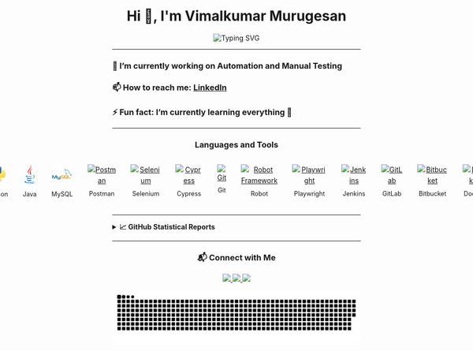 <h1 align="center">Hi 👋, I'm Vimalkumar Murugesan</h1>

<p align="center">
  <img src="https://readme-typing-svg.herokuapp.com?font=Sriracha&color=D2D86E&lines=I'm+a+Test+Engineer" alt="Typing SVG">
</p>

---

### 🔭 I’m currently working on Automation and Manual Testing  
### 📫 How to reach me: [LinkedIn](https://www.linkedin.com/in/vimalkumar-m/)  
### ⚡ Fun fact: I’m currently learning everything 🤣  

---

<h3 align="center">Languages and Tools</h3>

<div align="center" style="display: flex; justify-content: center; gap: 30px; margin: 30px 0; line-height: 1.6;">

  <div style="display: flex; flex-direction: column; align-items: center;">
    <a href="https://www.w3.org/html/" target="_blank">
      <img src="https://raw.githubusercontent.com/devicons/devicon/master/icons/html5/html5-original-wordmark.svg" alt="HTML5" width="40" height="40"/>
    </a>
    <div style="margin-top: 5px; font-size: 0.9em;">HTML5</div>
  </div>

  <div style="display: flex; flex-direction: column; align-items: center;">
    <a href="https://www.python.org" target="_blank">
      <img src="https://raw.githubusercontent.com/devicons/devicon/master/icons/python/python-original.svg" alt="Python" width="40" height="40"/>
    </a>
    <div style="margin-top: 5px; font-size: 0.9em;">Python</div>
  </div>

  <div style="display: flex; flex-direction: column; align-items: center;">
    <a href="https://www.java.com" target="_blank">
      <img src="https://raw.githubusercontent.com/devicons/devicon/master/icons/java/java-original.svg" alt="Java" width="40" height="40"/>
    </a>
    <div style="margin-top: 5px; font-size: 0.9em;">Java</div>
  </div>

  <div style="display: flex; flex-direction: column; align-items: center;">
    <a href="https://www.mysql.com/" target="_blank">
      <img src="https://raw.githubusercontent.com/devicons/devicon/master/icons/mysql/mysql-original-wordmark.svg" alt="MySQL" width="40" height="40"/>
    </a>
    <div style="margin-top: 5px; font-size: 0.9em;">MySQL</div>
  </div>

  <div style="display: flex; flex-direction: column; align-items: center;">
    <a href="https://postman.com" target="_blank">
      <img src="https://www.vectorlogo.zone/logos/getpostman/getpostman-icon.svg" alt="Postman" width="40" height="40"/>
    </a>
    <div style="margin-top: 5px; font-size: 0.9em;">Postman</div>
  </div>

  <div style="display: flex; flex-direction: column; align-items: center;">
    <a href="https://www.selenium.dev" target="_blank">
      <img src="https://raw.githubusercontent.com/detain/svg-logos/780f25886640cef088af994181646db2f6b1a3f8/svg/selenium-logo.svg" alt="Selenium" width="40" height="40"/>
    </a>
    <div style="margin-top: 5px; font-size: 0.9em;">Selenium</div>
  </div>

  <div style="display: flex; flex-direction: column; align-items: center;">
    <a href="https://www.cypress.io" target="_blank">
      <img src="https://cdn.brandfetch.io/idIq_kF0rb/w/400/h/400/theme/dark/icon.jpeg?c=1dxbfHSJFAPEGdCLU4o5B" alt="Cypress" width="40" height="40"/>
    </a>
    <div style="margin-top: 5px; font-size: 0.9em;">Cypress</div>
  </div>

  <div style="display: flex; flex-direction: column; align-items: center;">
    <a href="https://git-scm.com/" target="_blank">
      <img src="https://www.vectorlogo.zone/logos/git-scm/git-scm-icon.svg" alt="Git" width="40" height="40"/>
    </a>
    <div style="margin-top: 5px; font-size: 0.9em;">Git</div>
  </div>

  <div style="display: flex; flex-direction: column; align-items: center;">
    <a href="https://robotframework.org/" target="_blank">
      <img src="https://i.postimg.cc/bJ9Q66TZ/4fe47169-3db8-438d-8e74-20294a7834f7.png" alt="Robot Framework" width="35" height="35"/>
    </a>
    <div style="margin-top: 5px; font-size: 0.9em;">Robot</div>
  </div>

  <div style="display: flex; flex-direction: column; align-items: center;">
    <a href="https://playwright.dev/" target="_blank">
      <img src="https://i.postimg.cc/rsWznzcQ/playwright.jpg" alt="Playwright" width="35" height="35"/>
    </a>
    <div style="margin-top: 5px; font-size: 0.9em;">Playwright</div>
  </div>

  <div style="display: flex; flex-direction: column; align-items: center;">
    <a href="https://www.jenkins.io/" target="_blank">
      <img src="https://cdn.jsdelivr.net/gh/devicons/devicon/icons/jenkins/jenkins-original.svg" alt="Jenkins" width="35" height="35"/>
    </a>
    <div style="margin-top: 5px; font-size: 0.9em;">Jenkins</div>
  </div>

  <div style="display: flex; flex-direction: column; align-items: center;">
    <a href="https://about.gitlab.com/" target="_blank">
      <img src="https://cdn.jsdelivr.net/gh/devicons/devicon/icons/gitlab/gitlab-original.svg" alt="GitLab" width="35" height="35"/>
    </a>
    <div style="margin-top: 5px; font-size: 0.9em;">GitLab</div>
  </div>

  <div style="display: flex; flex-direction: column; align-items: center;">
    <a href="https://bitbucket.org/" target="_blank">
      <img src="https://cdn.jsdelivr.net/gh/devicons/devicon/icons/bitbucket/bitbucket-original.svg" alt="Bitbucket" width="35" height="35"/>
    </a>
    <div style="margin-top: 5px; font-size: 0.9em;">Bitbucket</div>
  </div>

  <div style="display: flex; flex-direction: column; align-items: center;">
    <a href="https://www.docker.com/" target="_blank">
      <img src="https://cdn.jsdelivr.net/gh/devicons/devicon/icons/docker/docker-original.svg" alt="Docker" width="35" height="35"/>
    </a>
    <div style="margin-top: 5px; font-size: 0.9em;">Docker</div>
  </div>

  <div style="display: flex; flex-direction: column; align-items: center;">
    <a href="https://www.jetbrains.com/idea/" target="_blank">
      <img src="https://cdn.jsdelivr.net/gh/devicons/devicon/icons/intellij/intellij-original.svg" alt="IntelliJ" width="35" height="35"/>
    </a>
    <div style="margin-top: 5px; font-size: 0.9em;">IntelliJ</div>
  </div>

</div>

---

<details>
  <summary><strong>📈 GitHub Statistical Reports</strong></summary>
  <br>
  <p align="center">
    <img src="https://github-readme-stats.vercel.app/api/top-langs?username=itsVimalkumaR&show_icons=true&theme=tokyonight" alt="Top Languages" />
  </p>
  <p align="center">
    <img src="https://github-readme-stats.vercel.app/api?username=itsVimalkumaR&show_icons=true&theme=tokyonight" alt="GitHub Stats" />
    <img src="https://github-readme-streak-stats.herokuapp.com/?user=itsVimalkumaR&theme=tokyonight" alt="GitHub Streak" />
  </p>
</details>

---

<h3 align="center">📬 Connect with Me</h3>

<p align="center">
  <a href="https://www.linkedin.com/in/vimalkumar-m/" target="_blank">
    <img src="https://img.shields.io/badge/-LinkedIn-%230077B5?style=for-the-badge&logo=linkedin&logoColor=white" />
  </a>
  <a href="mailto:vimalkumarm523@gmail.com">
    <img src="https://img.shields.io/badge/Gmail-D14836?style=for-the-badge&logo=gmail&logoColor=white" />
  </a>
  <a href="https://itsvimalkumar.github.io/portfolio/" target="_blank">
    <img src="https://img.shields.io/badge/Portfolio-GitHub?style=for-the-badge&logo=Portfolio&logoColor=white" />
  </a>
</p>


<p align="center">
  <img src="https://raw.githubusercontent.com/itsVimalkumaR/itsVimalkumaR/output/github-contributions-dark.svg" alt="Snake animation" />
</p>

